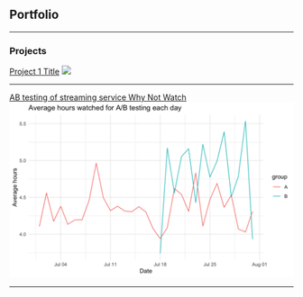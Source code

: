 ## Portfolio

---

### Projects

[Project 1 Title](/sample_page)
<img src="images/dummy_thumbnail.jpg?raw=true"/>

---
[AB testing of streaming service Why Not Watch](/Projects/Streaming_ABtest/ABtestR.pdf)
<img src="Projects/Streaming_ABtest/ABhrsWatched.png?raw=true"/> 

---
